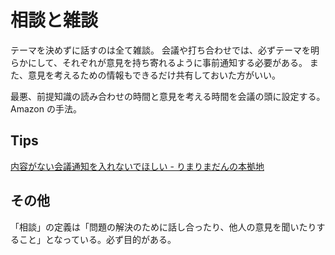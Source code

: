 # 相談と雑談

テーマを決めずに話すのは全て雑談。
会議や打ち合わせでは、必ずテーマを明らかにして、それぞれが意見を持ち寄れるように事前通知する必要がある。
また、意見を考えるための情報もできるだけ共有しておいた方がいい。

最悪、前提知識の読み合わせの時間と意見を考える時間を会議の頭に設定する。Amazon の手法。

## Tips

[内容がない会議通知を入れないでほしい - りまりまだんの本拠地](https://rimarimadan.hatenablog.com/entry/2022/04/25/192832)

## その他

「相談」の定義は「問題の解決のために話し合ったり、他人の意見を聞いたりすること」となっている。必ず目的がある。
